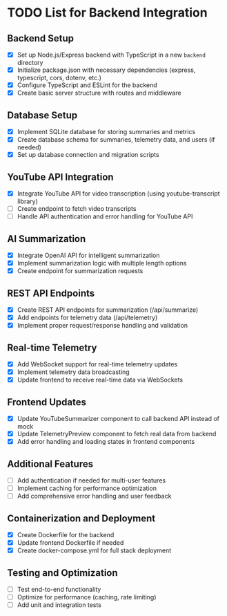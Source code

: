 # TODO List for Backend Integration

## Backend Setup
- [x] Set up Node.js/Express backend with TypeScript in a new `backend` directory
- [x] Initialize package.json with necessary dependencies (express, typescript, cors, dotenv, etc.)
- [x] Configure TypeScript and ESLint for the backend
- [x] Create basic server structure with routes and middleware

## Database Setup
- [x] Implement SQLite database for storing summaries and metrics
- [x] Create database schema for summaries, telemetry data, and users (if needed)
- [x] Set up database connection and migration scripts

## YouTube API Integration
- [x] Integrate YouTube API for video transcription (using youtube-transcript library)
- [ ] Create endpoint to fetch video transcripts
- [ ] Handle API authentication and error handling for YouTube API

## AI Summarization
- [x] Integrate OpenAI API for intelligent summarization
- [x] Implement summarization logic with multiple length options
- [x] Create endpoint for summarization requests

## REST API Endpoints
- [x] Create REST API endpoints for summarization (/api/summarize)
- [x] Add endpoints for telemetry data (/api/telemetry)
- [x] Implement proper request/response handling and validation

## Real-time Telemetry
- [x] Add WebSocket support for real-time telemetry updates
- [x] Implement telemetry data broadcasting
- [x] Update frontend to receive real-time data via WebSockets

## Frontend Updates
- [x] Update YouTubeSummarizer component to call backend API instead of mock
- [x] Update TelemetryPreview component to fetch real data from backend
- [x] Add error handling and loading states in frontend components

## Additional Features
- [ ] Add authentication if needed for multi-user features
- [ ] Implement caching for performance optimization
- [ ] Add comprehensive error handling and user feedback

## Containerization and Deployment
- [x] Create Dockerfile for the backend
- [x] Update frontend Dockerfile if needed
- [x] Create docker-compose.yml for full stack deployment

## Testing and Optimization
- [ ] Test end-to-end functionality
- [ ] Optimize for performance (caching, rate limiting)
- [ ] Add unit and integration tests

